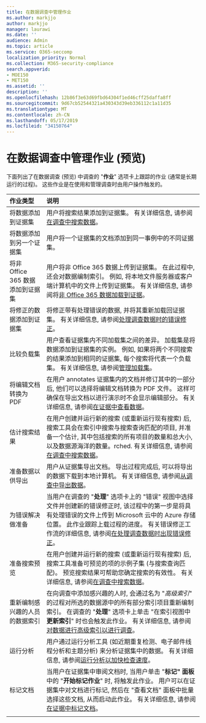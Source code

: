 ```yaml
---
title: 在数据调查中管理作业
ms.author: markjjo
author: markjjo
manager: laurawi
ms.date: ''
audience: Admin
ms.topic: article
ms.service: O365-seccomp
localization_priority: Normal
ms.collection: M365-security-compliance
search.appverid:
- MOE150
- MET150
ms.assetid: ''
description: ''
ms.openlocfilehash: 12b86f3e63d69fbd64304f1ed46cff25daffa8ff
ms.sourcegitcommit: 9d67cb52544321a430343d39eb336112c1a11d35
ms.translationtype: MT
ms.contentlocale: zh-CN
ms.lasthandoff: 05/17/2019
ms.locfileid: "34150764"
---
```

# <a name="manage-jobs-in-data-investigations-preview"></a>在数据调查中管理作业 (预览)

下面列出了在数据调查 (预览) 中调查的 "**作业**" 选项卡上跟踪的作业 (通常是长期运行的过程)。 这些作业是在使用和管理调查时由用户操作触发的。

| 作业类型            | 说明     |
| :----------------- | :----------     |
|将数据添加到证据集 | 用户将搜索结果添加到证据集。  有关详细信息, 请参阅[在调查中搜索数据](search-for-data.md)。 |
|将数据添加到另一个证据集 | 用户将一个证据集的文档添加到同一事例中的不同证据集。|
|将非 Office 365 数据添加到证据集 | 用户将非 Office 365 数据上传到证据集。 在此过程中, 还会对数据编制索引。 例如, 将本地文件服务器或客户端计算机中的文件上传到证据集。 有关详细信息, 请参阅将[非 Office 365 数据加载到证据](load-non-office365-data.md)。| 
|将修正的数据添加到证据集 | 将修正带有处理错误的数据, 并将其重新加载回证据集。 有关详细信息, 请参阅[处理调查数据时的错误修正](error-remediation.md)。 | 
|比较负载集 | 用户查看证据集内不同加载集之间的差异。 加载集是将数据添加到证据集的实例。 例如, 如果将两个不同搜索的结果添加到相同的证据集, 每个搜索将代表一个负载集。 有关详细信息, 请参阅[管理加载集](manage-load-sets.md)。 |
|将编辑文档转换为 PDF|在用户 annotates 证据集内的文档并修订其中的一部分后, 他们可以选择将编辑文档转换为 PDF 文件。 这样可确保在导出文档以进行演示时不会显示编辑部分。 有关详细信息, 请参阅[在证据中查看数据](review-data-in-evidence.md)。 |
|估计搜索结果 | 在用户创建并运行新的搜索 (或重新运行现有搜索) 后, 搜索工具会在索引中搜索与搜索查询匹配的项目, 并准备一个估计, 其中包括搜索的所有项目的数量和总大小, 以及数据源海洋的数量。rched.  有关详细信息, 请参阅[在调查中搜索数据](search-for-data.md)。 | 
|准备数据以供导出 | 用户从证据集导出文档。 导出过程完成后, 可以将导出的数据下载到本地计算机。 有关详细信息, 请参阅[从调查中导出数据](export-data.md)。 | 
|为错误解决做准备 |当用户在调查的 "**处理**" 选项卡上的 "错误" 视图中选择文件并创建新的错误修正时, 该过程中的第一步是将具有处理错误的文件上传到 Microsoft 云中的 Azure 存储位置。 此作业跟踪上载过程的进度。 有关错误修正工作流的详细信息, 请参阅[在处理调查数据时出现错误修正](error-remediation.md)。| 
|准备搜索预览 | 在用户创建并运行新的搜索 (或重新运行现有搜索) 后, 搜索工具准备可预览的项的示例子集 (与搜索查询匹配)。 预览搜索结果可帮助您确定搜索的有效性。  有关详细信息, 请参阅[在调查中搜索数据](search-for-data.md)。 | 
|重新编制感兴趣的人员的数据索引 | 在向调查中添加感兴趣的人时, 会通过名为 "*高级索引*" 的过程对所选的数据源中的所有部分索引项目重新编制索引。 在调查的 "**处理**" 选项卡上单击 "在索引视图中**更新索引**" 时也会触发此作业。 有关详细信息, 请参阅[对数据进行高级索引以进行调查](index-data-people-of-interest.md)。
|运行分析 | 用户通过运行分析工具 (如近期重复检测、电子邮件线程分析和主题分析) 来分析证据集中的数据。 有关详细信息, 请参阅[运行分析以加快检查速度](run-analytics-to-investigate-faster.md)。 | 
|标记文档 | 当用户在证据集中审阅文档时, 当用户单击 "**标记" 面板**中的 "**开始标记作业**" 时, 将触发此作业。 用户可以在证据集中对文档进行标记, 然后在 "查看文档" 面板中批量选择这些文档, 从而启动此作业。 有关详细信息, 请参阅[在证据中标记文档](tag-documents.md)。 | 
|||
